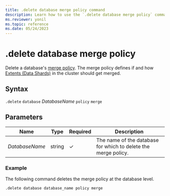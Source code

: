 ```yaml
---
title: .delete database merge policy command
description: Learn how to use the `.delete database merge policy` command to delete a database's merge policy.
ms.reviewer: yonil
ms.topic: reference
ms.date: 05/24/2023
---
```

# .delete database merge policy

Delete a database's [merge policy](mergepolicy.md). The merge policy defines if and how [Extents (Data Shards)](../management/extents-overview.md) in the cluster should get merged.

## Syntax

`.delete` `database` *DatabaseName* `policy` `merge`

## Parameters

|Name|Type|Required|Description|
|--|--|--|--|
|*DatabaseName*|string|&check;|The name of the database for which to delete the merge policy.|

### Example

The following command deletes the merge policy at the database level.

```kusto
.delete database database_name policy merge 
```
